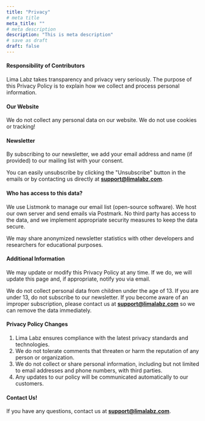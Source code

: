 ```yaml
---
title: "Privacy"
# meta title
meta_title: ""
# meta description
description: "This is meta description"
# save as draft
draft: false
---
```


#### Responsibility of Contributors

Lima Labz takes transparency and privacy very seriously. The purpose of this Privacy Policy is to explain how we collect and process personal information.

#### Our Website

We do not collect any personal data on our website. We do not use cookies or tracking!

#### Newsletter

By subscribing to our newsletter, we add your email address and name (if provided) to our mailing list with your consent.

You can easily unsubscribe by clicking the "Unsubscribe" button in the emails or by contacting us directly at **support@limalabz.com**.

#### Who has access to this data?

We use Listmonk to manage our email list (open-source software). We host our own server and send emails via Postmark. No third party has access to the data, and we implement appropriate security measures to keep the data secure.

We may share anonymized newsletter statistics with other developers and researchers for educational purposes.

#### Additional Information

We may update or modify this Privacy Policy at any time. If we do, we will update this page and, if appropriate, notify you via email.

We do not collect personal data from children under the age of 13. If you are under 13, do not subscribe to our newsletter. If you become aware of an improper subscription, please contact us at **support@limalabz.com** so we can remove the data immediately.

#### Privacy Policy Changes

1. Lima Labz ensures compliance with the latest privacy standards and technologies.
2. We do not tolerate comments that threaten or harm the reputation of any person or organization.
3. We do not collect or share personal information, including but not limited to email addresses and phone numbers, with third parties.
4. Any updates to our policy will be communicated automatically to our customers.

#### Contact Us!

If you have any questions, contact us at **support@limalabz.com**.
